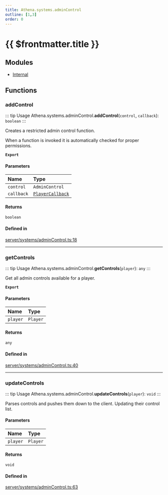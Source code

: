 ```yaml
---
title: Athena.systems.adminControl
outline: [1,3]
order: 0
---
```


# {{ $frontmatter.title }}


## Modules

- [Internal](server_systems_adminControl_Internal.md)

## Functions

### addControl

::: tip Usage
Athena.systems.adminControl.**addControl**(`control`, `callback`): `boolean`
:::

Creates a restricted admin control function.

When a function is invoked it is automatically checked for proper permissions.

**`Export`**

#### Parameters

| Name | Type |
| :------ | :------ |
| `control` | `AdminControl` |
| `callback` | [`PlayerCallback`](server_systems_adminControl_Internal.md#PlayerCallback) |

#### Returns

`boolean`

#### Defined in

[server/systems/adminControl.ts:18](https://github.com/Stuyk/altv-athena/blob/d68aa20/src/core/server/systems/adminControl.ts#L18)

___

### getControls

::: tip Usage
Athena.systems.adminControl.**getControls**(`player`): `any`
:::

Get all admin controls available for a player.

**`Export`**

#### Parameters

| Name | Type |
| :------ | :------ |
| `player` | `Player` |

#### Returns

`any`

#### Defined in

[server/systems/adminControl.ts:40](https://github.com/Stuyk/altv-athena/blob/d68aa20/src/core/server/systems/adminControl.ts#L40)

___

### updateControls

::: tip Usage
Athena.systems.adminControl.**updateControls**(`player`): `void`
:::

Parses controls and pushes them down to the client. Updating their control list.

#### Parameters

| Name | Type |
| :------ | :------ |
| `player` | `Player` |

#### Returns

`void`

#### Defined in

[server/systems/adminControl.ts:63](https://github.com/Stuyk/altv-athena/blob/d68aa20/src/core/server/systems/adminControl.ts#L63)
